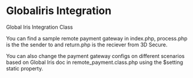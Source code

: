 Globaliris Integration
======================

Global Iris Integration Class

You can find a sample remote payment gateway in index.php, process.php is the the sender to and return.php is the reciever from 3D Secure.

You can also change the payment gateway configs on different scenarios based on Global Iris doc in remote_payment.class.php using the $setting static property.
